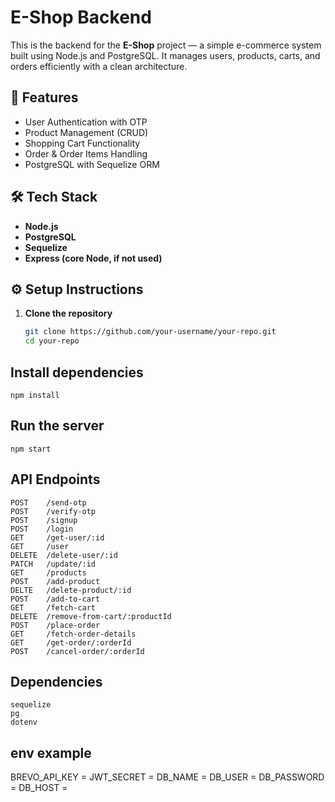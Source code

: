 # E-Shop Backend

This is the backend for the **E-Shop** project — a simple e-commerce system built using Node.js and PostgreSQL. It manages users, products, carts, and orders efficiently with a clean architecture.

## 🚀 Features

- User Authentication with OTP
- Product Management (CRUD)
- Shopping Cart Functionality
- Order & Order Items Handling
- PostgreSQL with Sequelize ORM


## 🛠️ Tech Stack

- **Node.js**
- **PostgreSQL**
- **Sequelize**
- **Express (core Node, if not used)**

## ⚙️ Setup Instructions

1. **Clone the repository**
   ```bash
   git clone https://github.com/your-username/your-repo.git
   cd your-repo

## **Install dependencies**
    npm install

## **Run the server**
    npm start


## **API Endpoints**
    POST    /send-otp
    POST    /verify-otp
    POST    /signup
    POST    /login
    GET     /get-user/:id
    GET     /user
    DELETE  /delete-user/:id
    PATCH   /update/:id
    GET     /products
    POST    /add-product
    DELTE   /delete-product/:id
    POST    /add-to-cart
    GET     /fetch-cart
    DELETE  /remove-from-cart/:productId
    POST    /place-order
    GET     /fetch-order-details
    GET     /get-order/:orderId
    POST    /cancel-order/:orderId


## **Dependencies**
    sequelize
    pg
    dotenv
  

## **env example**

BREVO_API_KEY = 
JWT_SECRET = 
DB_NAME = 
DB_USER = 
DB_PASSWORD = 
DB_HOST = 